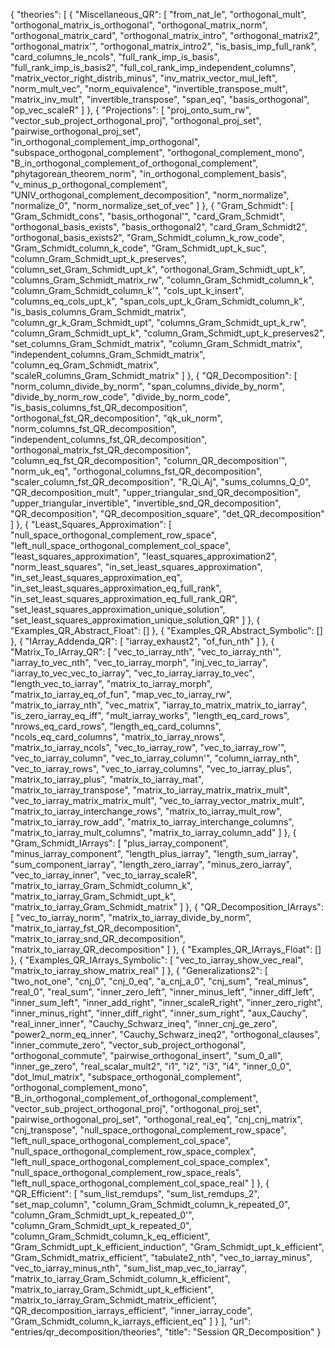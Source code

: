 {
    "theories": [
        {
            "Miscellaneous_QR": [
                "from_nat_le",
                "orthogonal_mult",
                "orthogonal_matrix_is_orthogonal",
                "orthogonal_matrix_norm",
                "orthogonal_matrix_card",
                "orthogonal_matrix_intro",
                "orthogonal_matrix2",
                "orthogonal_matrix'",
                "orthogonal_matrix_intro2",
                "is_basis_imp_full_rank",
                "card_columns_le_ncols",
                "full_rank_imp_is_basis",
                "full_rank_imp_is_basis2",
                "full_col_rank_imp_independent_columns",
                "matrix_vector_right_distrib_minus",
                "inv_matrix_vector_mul_left",
                "norm_mult_vec",
                "norm_equivalence",
                "invertible_transpose_mult",
                "matrix_inv_mult",
                "invertible_transpose",
                "span_eq",
                "basis_orthogonal",
                "op_vec_scaleR"
            ]
        },
        {
            "Projections": [
                "proj_onto_sum_rw",
                "vector_sub_project_orthogonal_proj",
                "orthogonal_proj_set",
                "pairwise_orthogonal_proj_set",
                "in_orthogonal_complement_imp_orthogonal",
                "subspace_orthogonal_complement",
                "orthogonal_complement_mono",
                "B_in_orthogonal_complement_of_orthogonal_complement",
                "phytagorean_theorem_norm",
                "in_orthogonal_complement_basis",
                "v_minus_p_orthogonal_complement",
                "UNIV_orthogonal_complement_decomposition",
                "norm_normalize",
                "normalize_0",
                "norm_normalize_set_of_vec"
            ]
        },
        {
            "Gram_Schmidt": [
                "Gram_Schmidt_cons",
                "basis_orthogonal'",
                "card_Gram_Schmidt",
                "orthogonal_basis_exists",
                "basis_orthogonal2",
                "card_Gram_Schmidt2",
                "orthogonal_basis_exists2",
                "Gram_Schmidt_column_k_row_code",
                "Gram_Schmidt_column_k_code",
                "Gram_Schmidt_upt_k_suc",
                "column_Gram_Schmidt_upt_k_preserves",
                "column_set_Gram_Schmidt_upt_k",
                "orthogonal_Gram_Schmidt_upt_k",
                "columns_Gram_Schmidt_matrix_rw",
                "column_Gram_Schmidt_column_k",
                "column_Gram_Schmidt_column_k'",
                "cols_upt_k_insert",
                "columns_eq_cols_upt_k",
                "span_cols_upt_k_Gram_Schmidt_column_k",
                "is_basis_columns_Gram_Schmidt_matrix",
                "column_gr_k_Gram_Schmidt_upt",
                "columns_Gram_Schmidt_upt_k_rw",
                "column_Gram_Schmidt_upt_k",
                "column_Gram_Schmidt_upt_k_preserves2",
                "set_columns_Gram_Schmidt_matrix",
                "column_Gram_Schmidt_matrix",
                "independent_columns_Gram_Schmidt_matrix",
                "column_eq_Gram_Schmidt_matrix",
                "scaleR_columns_Gram_Schmidt_matrix"
            ]
        },
        {
            "QR_Decomposition": [
                "norm_column_divide_by_norm",
                "span_columns_divide_by_norm",
                "divide_by_norm_row_code",
                "divide_by_norm_code",
                "is_basis_columns_fst_QR_decomposition",
                "orthogonal_fst_QR_decomposition",
                "qk_uk_norm",
                "norm_columns_fst_QR_decomposition",
                "independent_columns_fst_QR_decomposition",
                "orthogonal_matrix_fst_QR_decomposition",
                "column_eq_fst_QR_decomposition",
                "column_QR_decomposition'",
                "norm_uk_eq",
                "orthogonal_columns_fst_QR_decomposition",
                "scaler_column_fst_QR_decomposition",
                "R_Qi_Aj",
                "sums_columns_Q_0",
                "QR_decomposition_mult",
                "upper_triangular_snd_QR_decomposition",
                "upper_triangular_invertible",
                "invertible_snd_QR_decomposition",
                "QR_decomposition",
                "QR_decomposition_square",
                "det_QR_decomposition"
            ]
        },
        {
            "Least_Squares_Approximation": [
                "null_space_orthogonal_complement_row_space",
                "left_null_space_orthogonal_complement_col_space",
                "least_squares_approximation",
                "least_squares_approximation2",
                "norm_least_squares",
                "in_set_least_squares_approximation",
                "in_set_least_squares_approximation_eq",
                "in_set_least_squares_approximation_eq_full_rank",
                "in_set_least_squares_approximation_eq_full_rank_QR",
                "set_least_squares_approximation_unique_solution",
                "set_least_squares_approximation_unique_solution_QR"
            ]
        },
        {
            "Examples_QR_Abstract_Float": []
        },
        {
            "Examples_QR_Abstract_Symbolic": []
        },
        {
            "IArray_Addenda_QR": [
                "iarray_exhaust2",
                "of_fun_nth"
            ]
        },
        {
            "Matrix_To_IArray_QR": [
                "vec_to_iarray_nth",
                "vec_to_iarray_nth'",
                "iarray_to_vec_nth",
                "vec_to_iarray_morph",
                "inj_vec_to_iarray",
                "iarray_to_vec_vec_to_iarray",
                "vec_to_iarray_iarray_to_vec",
                "length_vec_to_iarray",
                "matrix_to_iarray_morph",
                "matrix_to_iarray_eq_of_fun",
                "map_vec_to_iarray_rw",
                "matrix_to_iarray_nth",
                "vec_matrix",
                "iarray_to_matrix_matrix_to_iarray",
                "is_zero_iarray_eq_iff",
                "mult_iarray_works",
                "length_eq_card_rows",
                "nrows_eq_card_rows",
                "length_eq_card_columns",
                "ncols_eq_card_columns",
                "matrix_to_iarray_nrows",
                "matrix_to_iarray_ncols",
                "vec_to_iarray_row",
                "vec_to_iarray_row'",
                "vec_to_iarray_column",
                "vec_to_iarray_column'",
                "column_iarray_nth",
                "vec_to_iarray_rows",
                "vec_to_iarray_columns",
                "vec_to_iarray_plus",
                "matrix_to_iarray_plus",
                "matrix_to_iarray_mat",
                "matrix_to_iarray_transpose",
                "matrix_to_iarray_matrix_matrix_mult",
                "vec_to_iarray_matrix_matrix_mult",
                "vec_to_iarray_vector_matrix_mult",
                "matrix_to_iarray_interchange_rows",
                "matrix_to_iarray_mult_row",
                "matrix_to_iarray_row_add",
                "matrix_to_iarray_interchange_columns",
                "matrix_to_iarray_mult_columns",
                "matrix_to_iarray_column_add"
            ]
        },
        {
            "Gram_Schmidt_IArrays": [
                "plus_iarray_component",
                "minus_iarray_component",
                "length_plus_iarray",
                "length_sum_iarray",
                "sum_component_iarray",
                "length_zero_iarray",
                "minus_zero_iarray",
                "vec_to_iarray_inner",
                "vec_to_iarray_scaleR",
                "matrix_to_iarray_Gram_Schmidt_column_k",
                "matrix_to_iarray_Gram_Schmidt_upt_k",
                "matrix_to_iarray_Gram_Schmidt_matrix"
            ]
        },
        {
            "QR_Decomposition_IArrays": [
                "vec_to_iarray_norm",
                "matrix_to_iarray_divide_by_norm",
                "matrix_to_iarray_fst_QR_decomposition",
                "matrix_to_iarray_snd_QR_decomposition",
                "matrix_to_iarray_QR_decomposition"
            ]
        },
        {
            "Examples_QR_IArrays_Float": []
        },
        {
            "Examples_QR_IArrays_Symbolic": [
                "vec_to_iarray_show_vec_real",
                "matrix_to_iarray_show_matrix_real"
            ]
        },
        {
            "Generalizations2": [
                "two_not_one",
                "cnj_0",
                "cnj_0_eq",
                "a_cnj_a_0",
                "cnj_sum",
                "real_minus",
                "real_0",
                "real_sum",
                "inner_zero_left",
                "inner_minus_left",
                "inner_diff_left",
                "inner_sum_left",
                "inner_add_right",
                "inner_scaleR_right",
                "inner_zero_right",
                "inner_minus_right",
                "inner_diff_right",
                "inner_sum_right",
                "aux_Cauchy",
                "real_inner_inner",
                "Cauchy_Schwarz_ineq",
                "inner_cnj_ge_zero",
                "power2_norm_eq_inner",
                "Cauchy_Schwarz_ineq2",
                "orthogonal_clauses",
                "inner_commute_zero",
                "vector_sub_project_orthogonal",
                "orthogonal_commute",
                "pairwise_orthogonal_insert",
                "sum_0_all",
                "inner_ge_zero",
                "real_scalar_mult2",
                "i1",
                "i2",
                "i3",
                "i4",
                "inner_0_0",
                "dot_lmul_matrix",
                "subspace_orthogonal_complement",
                "orthogonal_complement_mono",
                "B_in_orthogonal_complement_of_orthogonal_complement",
                "vector_sub_project_orthogonal_proj",
                "orthogonal_proj_set",
                "pairwise_orthogonal_proj_set",
                "orthogonal_real_eq",
                "cnj_cnj_matrix",
                "cnj_transpose",
                "null_space_orthogonal_complement_row_space",
                "left_null_space_orthogonal_complement_col_space",
                "null_space_orthogonal_complement_row_space_complex",
                "left_null_space_orthogonal_complement_col_space_complex",
                "null_space_orthogonal_complement_row_space_reals",
                "left_null_space_orthogonal_complement_col_space_real"
            ]
        },
        {
            "QR_Efficient": [
                "sum_list_remdups",
                "sum_list_remdups_2",
                "set_map_column",
                "column_Gram_Schmidt_column_k_repeated_0",
                "column_Gram_Schmidt_upt_k_repeated_0'",
                "column_Gram_Schmidt_upt_k_repeated_0",
                "column_Gram_Schmidt_column_k_eq_efficient",
                "Gram_Schmidt_upt_k_efficient_induction",
                "Gram_Schmidt_upt_k_efficient",
                "Gram_Schmidt_matrix_efficient",
                "tabulate2_nth",
                "vec_to_iarray_minus",
                "vec_to_iarray_minus_nth",
                "sum_list_map_vec_to_iarray",
                "matrix_to_iarray_Gram_Schmidt_column_k_efficient",
                "matrix_to_iarray_Gram_Schmidt_upt_k_efficient",
                "matrix_to_iarray_Gram_Schmidt_matrix_efficient",
                "QR_decomposition_iarrays_efficient",
                "inner_iarray_code",
                "Gram_Schmidt_column_k_iarrays_efficient_eq"
            ]
        }
    ],
    "url": "entries/qr_decomposition/theories",
    "title": "Session QR_Decomposition"
}